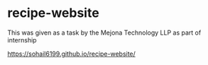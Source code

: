 # recipe-website
This was given as a task by the Mejona Technology LLP as part of internship

 https://sohail6199.github.io/recipe-website/
